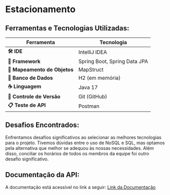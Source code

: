 # Estacionamento  

## Ferramentas e Tecnologias Utilizadas:

| Ferramenta        | Tecnologia             |
|-------------------|------------------------|
| **🛠 IDE**         | IntelliJ IDEA          |
| **🚀 Framework**   | Spring Boot, Spring Data JPA |
| **🧩 Mapeamento de Objetos** | MapStruct    |
| **💾 Banco de Dados** | H2 (em memória)   |
| **☕ Linguagem**   | Java 17                |
| **🔗 Controle de Versão** | Git (GitHub)   |
| **📋 Teste de API** | Postman              |


## Desafios Encontrados:
Enfrentamos desafios significativos ao selecionar as melhores tecnologias para o projeto. Tivemos dúvidas entre o uso de NoSQL e SQL, mas optamos pela alternativa que melhor se adequou às nossas necessidades. Além disso, conciliar os horários de todos os membros da equipe foi outro desafio significativo.

## Documentação da API:
A documentação está acessível no link a seguir: [Link da Documentação](https://app.swaggerhub.com/apis/thalita.ribeiro/Parquimetros/1.0.0#/Device/getDevices)
